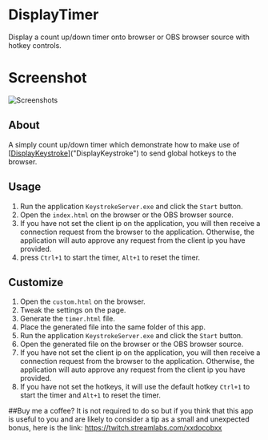# DisplayTimer
Display a count up/down timer onto browser or OBS browser source with hotkey controls.

# Screenshot
![Screenshots](https://github.com/xxdocobxx/DisplayTimer/raw/master/assets/screenshot001.jpg)

## About
A simply count up/down timer which demonstrate how to make use of [[DisplayKeystroke](https://github.com/xxdocobxx/DisplayKeystroke)]("DisplayKeystroke") to send global hotkeys to the browser.

## Usage
 1. Run the application `KeystrokeServer.exe` and click the `Start` button.
 2. Open the `index.html` on the browser or the OBS browser source.
 3. If you have not set the client ip on the application, you will then receive a connection request from the browser to the application. Otherwise,  the application will auto approve any request from the client ip you have provided.
 4. press `Ctrl+1` to start the timer, `Alt+1` to reset the timer.

## Customize
 1. Open the `custom.html` on the browser.
 2. Tweak the settings on the page.
 3. Generate the `timer.html` file.
 4. Place the generated file into the same folder of this app.
 5. Run the application `KeystrokeServer.exe` and click the `Start` button.
 6. Open the generated file on the browser or the OBS browser source.
 7. If you have not set the client ip on the application, you will then receive a connection request from the browser to the application. Otherwise,  the application will auto approve any request from the client ip you have provided.
 8. If you have not set the hotkeys, it will use the default hotkey `Ctrl+1` to start the timer and `Alt+1` to reset the timer.
 
##Buy me a coffee?
It is not required to do so but if you think that this app is useful to you and are likely to consider a tip as a small and unexpected bonus, here is the link: https://twitch.streamlabs.com/xxdocobxx